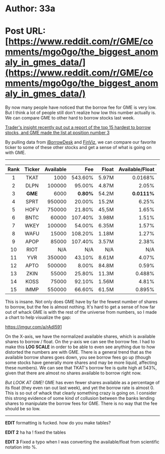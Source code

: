 # Author: 33a
# Post URL: [https://www.reddit.com/r/GME/comments/mgo0go/the_biggest_anomaly_in_gmes_data/](https://www.reddit.com/r/GME/comments/mgo0go/the_biggest_anomaly_in_gmes_data/)


By now many people have noticed that the borrow fee for GME is very low.  But I think a lot of people still don't realize how low this number actually is.  We can compare GME to other hard to borrow stocks last week.

[Trader's insight recently put out a report of the top 15 hardest to borrow stocks, and GME made the list at position number 3](https://www.tradersinsight.news/traders-insight/securities/securities-lending/securities-lending-report-3-22-21-3-26-21/)

By pulling data from [iBorrowDesk](http://iborrowdesk.com/) and [FinViz](https://finviz.com/), we can compare our favorite ticker to some of these other stocks and get a sense of what is going on with GME.

----

| Rank | Ticker | Available | Fee | Float | Available/Float |
:-----:|:------:|----------:|----:|------:|-------:
| 1 | TKAT | 1000 | 543.60% | 5.97M | 0.0168% |
| 2 | DLPN | 100000 | 95.00% | 4.87M | 2.05% |
| 3 | **GME** | 6000 | **0.80%** | 54.2M | **0.0111%** |
| 4 | SPRT | 950000 | 20.00% | 15.2M | 6.25% |
| 5 | HOFV | 750000 | 21.80% | 45,5M | 1.65% |
| 6 | BNTC | 60000 | 107.40% | 3.98M | 1.51% |
| 7 | WKEY | 100000 | 54.00% | 6.35M | 1.57% |
| 8 | WAFU | 15000 | 108.20% | 1.18M | 1.27% |
| 9 | APOP | 85000 | 107.40% | 3.57M | 2.38% |
| 10 | RIOT | N/A | N/A | N/A | N/A |
| 11 | YVR | 350000 | 43.10% | 8.61M | 4.07% |
| 12 | APTO | 500000 | 8.00% | 84.8M | 0.59% |
| 13 | ZKIN | 55000 | 25.80% | 11.3M | 0.488% |
| 14 | KOSS | 75000 | 92.10% | 1.56M | 4.81% |
| 15 | IMMP | 550000 | 66.60% | 61.5M | 0.895% |

This is insane.  Not only does GME have by far the fewest number of shares to borrow, but the fee is almost nothing.  It's hard to get a sense of how far out of whack GME is with the rest of the universe from numbers, so I made a chart to help visualize the gap:

https://imgur.com/a/rAdI591

On the X-axis, we have the normalized available shares, which is available shares to borrow / float.  On the y-axis we can see the borrow fee.  I had to make this **LOG SCALE** in order to be able to even see anything due to how distorted the numbers are with GME.  There is a general trend that as the available borrow shares goes down, you see borrow fees go up (though some stocks have generally more shares and may be more liquid, affecting these numbers).  We can see that TKAT's borrow fee is quite high at 543%, given that there are almost no shares available to borrow right now.

*But LOOK AT GME!*  GME has even fewer shares available as a percentage of its float (they even ran out last week), and yet the borrow rate is almost 0.  This is so out of whack that clearly something crazy is going on.  I consider this strong evidence of some kind of collusion between the banks lending shares to manipulate the borrow fees for GME.  There is no way that the fee should be so low.

----

**EDIT** formatting is fucked.  how do you make tables?

**EDIT 2** ha ha !  fixed the tables

**EDIT 3** Fixed a typo when I was converting the available/float from scientific notation into %.